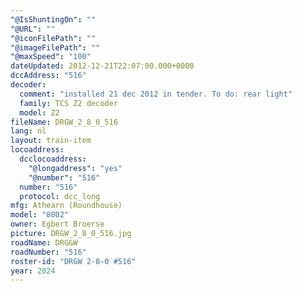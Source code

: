 ```yaml
---
"@IsShuntingOn": ""
"@URL": ""
"@iconFilePath": ""
"@imageFilePath": ""
"@maxSpeed": "100"
dateUpdated: 2012-12-21T22:07:00.000+0000
dccAddress: "516"
decoder:
  comment: "installed 21 dec 2012 in tender. To do: rear light"
  family: TCS Z2 decoder
  model: Z2
fileName: DRGW_2_8_0_516
lang: nl
layout: train-item
locoaddress:
  dcclocoaddress:
    "@longaddress": "yes"
    "@number": "516"
  number: "516"
  protocol: dcc_long
mfg: Athearn (Roundhouse)
model: "8002"
owner: Egbert Broerse
picture: DRGW_2_8_0_516.jpg
roadName: DRG&W
roadNumber: "516"
roster-id: "DRGW 2-8-0 #516"
year: 2024
---
```

